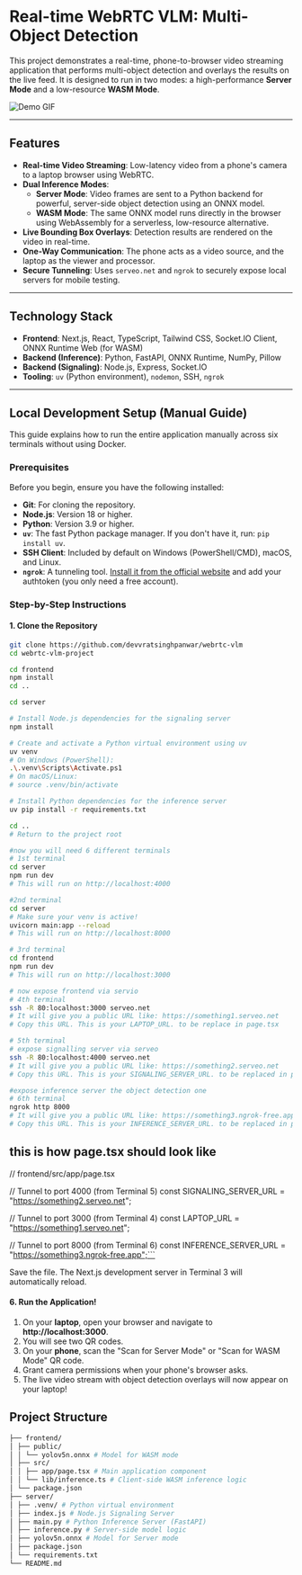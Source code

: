 # Real-time WebRTC VLM: Multi-Object Detection

This project demonstrates a real-time, phone-to-browser video streaming application that performs multi-object detection and overlays the results on the live feed. It is designed to run in two modes: a high-performance **Server Mode** and a low-resource **WASM Mode**.

![Demo GIF](https://www.loom.com/share/cba83f3feb024f2bb8dd52bcf1dfdcf3?sid=3dad1f71-8baa-4756-91f3-39aff693267e)

---

## Features

-   **Real-time Video Streaming**: Low-latency video from a phone's camera to a laptop browser using WebRTC.
-   **Dual Inference Modes**:
    -   **Server Mode**: Video frames are sent to a Python backend for powerful, server-side object detection using an ONNX model.
    -   **WASM Mode**: The same ONNX model runs directly in the browser using WebAssembly for a serverless, low-resource alternative.
-   **Live Bounding Box Overlays**: Detection results are rendered on the video in real-time.
-   **One-Way Communication**: The phone acts as a video source, and the laptop as the viewer and processor.
-   **Secure Tunneling**: Uses `serveo.net` and `ngrok` to securely expose local servers for mobile testing.

---

## Technology Stack

-   **Frontend**: Next.js, React, TypeScript, Tailwind CSS, Socket.IO Client, ONNX Runtime Web (for WASM)
-   **Backend (Inference)**: Python, FastAPI, ONNX Runtime, NumPy, Pillow
-   **Backend (Signaling)**: Node.js, Express, Socket.IO
-   **Tooling**: `uv` (Python environment), `nodemon`, SSH, `ngrok`

---

## Local Development Setup (Manual Guide)

This guide explains how to run the entire application manually across six terminals without using Docker.

### Prerequisites

Before you begin, ensure you have the following installed:

-   **Git**: For cloning the repository.
-   **Node.js**: Version 18 or higher.
-   **Python**: Version 3.9 or higher.
-   **`uv`**: The fast Python package manager. If you don't have it, run: `pip install uv`.
-   **SSH Client**: Included by default on Windows (PowerShell/CMD), macOS, and Linux.
-   **`ngrok`**: A tunneling tool. [Install it from the official website](https://ngrok.com/download) and add your authtoken (you only need a free account).

### Step-by-Step Instructions

#### 1. Clone the Repository

```bash
git clone https://github.com/devvratsinghpanwar/webrtc-vlm
cd webrtc-vlm-project

cd frontend
npm install
cd .. 

cd server

# Install Node.js dependencies for the signaling server
npm install

# Create and activate a Python virtual environment using uv
uv venv
# On Windows (PowerShell):
.\.venv\Scripts\Activate.ps1
# On macOS/Linux:
# source .venv/bin/activate

# Install Python dependencies for the inference server
uv pip install -r requirements.txt

cd .. 
# Return to the project root

#now you will need 6 different terminals
# 1st terminal
cd server
npm run dev
# This will run on http://localhost:4000

#2nd terminal
cd server
# Make sure your venv is active!
uvicorn main:app --reload
# This will run on http://localhost:8000

# 3rd terminal
cd frontend
npm run dev
# This will run on http://localhost:3000

# now expose frontend via servio
# 4th terminal
ssh -R 80:localhost:3000 serveo.net
# It will give you a public URL like: https://something1.serveo.net
# Copy this URL. This is your LAPTOP_URL. to be replace in page.tsx

# 5th terminal
# expose signalling server via serveo
ssh -R 80:localhost:4000 serveo.net
# It will give you a public URL like: https://something2.serveo.net
# Copy this URL. This is your SIGNALING_SERVER_URL. to be replaced in page.tsx

#expose inference server the object detection one
# 6th terminal
ngrok http 8000
# It will give you a public URL like: https://something3.ngrok-free.app
# Copy this URL. This is your INFERENCE_SERVER_URL. to be replaced in page.tsx
```

## this is how page.tsx should look like
// frontend/src/app/page.tsx

// Tunnel to port 4000 (from Terminal 5)
const SIGNALING_SERVER_URL = "https://something2.serveo.net";

// Tunnel to port 3000 (from Terminal 4)
const LAPTOP_URL = "https://something1.serveo.net";

// Tunnel to port 8000 (from Terminal 6)
const INFERENCE_SERVER_URL = "https://something3.ngrok-free.app";```

Save the file. The Next.js development server in Terminal 3 will automatically reload.

#### 6. Run the Application!

1.  On your **laptop**, open your browser and navigate to **http://localhost:3000**.
2.  You will see two QR codes.
3.  On your **phone**, scan the "Scan for Server Mode" or "Scan for WASM Mode" QR code.
4.  Grant camera permissions when your phone's browser asks.
5.  The live video stream with object detection overlays will now appear on your laptop!

## Project Structure
```bash
├── frontend/
│ ├── public/
│ │ └── yolov5n.onnx # Model for WASM mode
│ ├── src/
│ │ ├── app/page.tsx # Main application component
│ │ └── lib/inference.ts # Client-side WASM inference logic
│ └── package.json
├── server/
│ ├── .venv/ # Python virtual environment
│ ├── index.js # Node.js Signaling Server
│ ├── main.py # Python Inference Server (FastAPI)
│ ├── inference.py # Server-side model logic
│ ├── yolov5n.onnx # Model for Server mode
│ ├── package.json
│ └── requirements.txt
└── README.md
```
